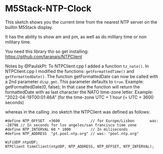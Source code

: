 # M5Stack-NTP-Clock

This sketch shows you the current time from the nearest NTP server on the builtin M5Stack display.

It has the ability to show am and pm, as well as do military time or non military time.

You need this library tho so get installing: https://github.com/taranais/NTPClient

Notes by @PaulskPt:
To NTPClient.cpp I added a function ```tz_nato()```. 
In NTPClient.cpp I modified the functions: ```getFormattedTime()``` and ```getFormattedDate()```.
The function getFormattedDate can now be called with a 2nd parameter ```disp_gmt```. This parameter defaults to ```true```.
Example: getFormattedDate(0, false);
In that case the function will return the formattedDate with as last character the NATO time-zone letter. 
Example: "2022-04-19T00:01:46A" (for the time-zone UTC + 1 hour (= UTC + 3600 seconds)

whereas in the calling .ino sketch the NTPClient was defined as follows:
```
#define NTP_OFFSET  +3600              // for Europe/Lisbon       was: -28798 // In seconds for los angeles/san francisco time zone
#define NTP_INTERVAL 60 * 1000         // In miliseconds
#define NTP_ADDRESS  "pt.pool.ntp.org" // was: "pool.ntp.org"

WiFiUDP ntpUDP;
NTPClient timeClient(ntpUDP, NTP_ADDRESS, NTP_OFFSET, NTP_INTERVAL);
```
